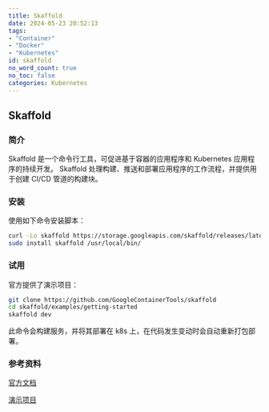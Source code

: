 ```yaml
---
title: Skaffold
date: 2024-05-23 20:52:13
tags:
- "Container"
- "Docker"
- "Kubernetes"
id: skaffold
no_word_count: true
no_toc: false
categories: Kubernetes
---
```


## Skaffold

### 简介

Skaffold 是一个命令行工具，可促进基于容器的应用程序和 Kubernetes 应用程序的持续开发。 Skaffold 处理构建、推送和部署应用程序的工作流程，并提供用于创建 CI/CD 管道的构建块。

### 安装

使用如下命令安装脚本：

```bash
curl -Lo skaffold https://storage.googleapis.com/skaffold/releases/latest/skaffold-linux-amd64 && \
sudo install skaffold /usr/local/bin/
```

### 试用

官方提供了演示项目：

```bash
git clone https://github.com/GoogleContainerTools/skaffold
cd skaffold/examples/getting-started
skaffold dev
```

此命令会构建服务，并将其部署在 k8s 上，在代码发生变动时会自动重新打包部署。

### 参考资料

[官方文档]()

[演示项目]()
